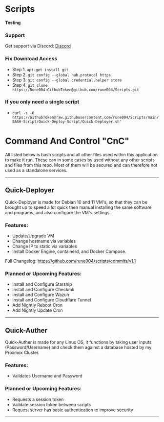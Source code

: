 # Scripts

**Testing**

### Support
Get support via Discord:
[Discord](https://discord.gg/UHd4tJg9Vm)

### Fix Download Access
- Step 1. `apt-get install git`
- Step 2. `git config --global hub.protocol https`
- Step 3. `git config --global credential.helper store`
- Step 4. `git clone https://Rune004:GithubToken@github.com/rune004/Scripts.git`

### If you only need a single script
- `curl -s -O https://GithubToken@raw.githubusercontent.com/rune004/Scripts/main/BASH-Script/Quick-Deploy-Script/Quick-Deployer.sh'`

# Command And Control "CnC"
All listed below is bash scripts and all other files used within this application to make it run. These can in some cases by used without any other scripts and files from this repo. Most of them will be secured and can therefore not used as a standalone services. 

-------------------------------------
## Quick-Deployer

Quick-Deployer is made for Debian 10 and 11 VM's, so that they can be brought up to speed a lot quick then manual installing the same software and programs, and also configure the VM's settings.


### Features:
- Update/Upgrade VM
- Change hostname via variables
- Change IP to static via variables
- Install Docker Engine, containerd, and Docker Compose.

Full Changelog: https://github.com/rune004/scripts/commits/v1.1


### Planned or Upcoming Features:

- Install and Configure Starship
- Install and Configure Checkmk
- Install and Configure Wazuh 
- Install and Configure Cloudflare Tunnel
- Add Nightly Reboot Cron
- Add Nightly Update Cron

-------------------------------------

## Quick-Auther 

Quick-Auther is made for any Linux OS, it functions by taking user inputs (Password/Username) and check them against a database hosted by my Proxmox Cluster.

### Features:
- Vaildates Username and Password


### Planned or Upcoming Features:
- Requests a session token 
- Vaildate session token between scripts
- Request server has basic authentication to improve security

-------------------------------------